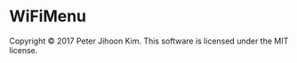 WiFiMenu
========

Copyright © 2017 Peter Jihoon Kim. This software is licensed under the MIT license.
